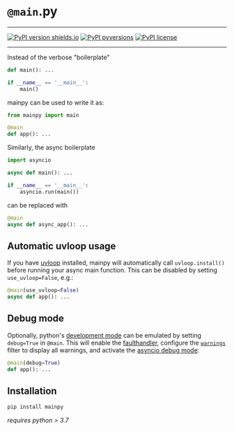 # `@main`.py

-----

[![PyPI version shields.io](https://img.shields.io/pypi/v/mainpy.svg)](https://pypi.python.org/pypi/mainpy/)
[![PyPI pyversions](https://img.shields.io/pypi/pyversions/mainpy.svg)](https://pypi.python.org/pypi/mainpy/)
[![PyPI license](https://img.shields.io/pypi/l/mainpy.svg)](https://pypi.python.org/pypi/mainpy/)

-----

Instead of the verbose "boilerplate"

```python
def main(): ...

if __name__ == '__main__':
    main()
```

mainpy can be used to write it as:

```python
from mainpy import main

@main
def app(): ...
```

Similarly, the async boilerplate

```python
import asyncio

async def main(): ...

if __name__ == '__main__':
    asyncio.run(main())
```

can be replaced with

```python
@main
async def async_app(): ...
```


## Automatic uvloop usage

If you have [uvloop](https://github.com/MagicStack/uvloop) installed, mainpy
will automatically call `uvloop.install()` before running your async main 
function. This can be disabled by setting `use_uvloop=False`, e.g.:

```python
@main(use_uvloop=False)
async def app(): ...
```

## Debug mode

Optionally, python's [development mode](https://docs.python.org/3/library/devmode.html) 
can be emulated by setting `debug=True` in `@main`. This will enable the
[faulthandler](https://docs.python.org/3/library/faulthandler.html#faulthandler.enable), 
configure the [`warnings`](https://docs.python.org/3/library/warnings.html) 
filter to display all warnings, and activate the
[asyncio debug mode](https://docs.python.org/3/library/asyncio-dev.html#asyncio-debug-mode):

```python
@main(debug=True)
def app(): ...
```


## Installation

```bash
pip install mainpy
```

*requires python > 3.7*
